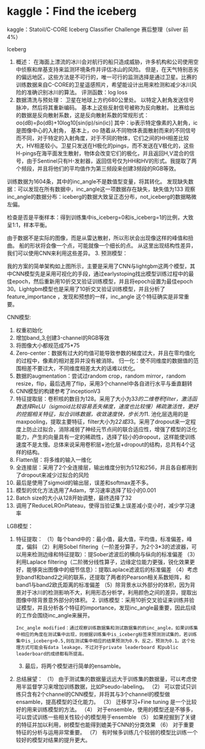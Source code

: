 # kaggle：Find the iceberg
kaggle：Statoil/C-CORE Iceberg Classifier Challenge 赛后整理（silver 前4%） 

Iceberg
1.	概述：
在海面上漂流的冰川会对航行的船只造成威胁，许多机构和公司使用空中侦察和岸基支持来监测环境条件并评估冰山的风险。 但是，在天气特别恶劣的偏远地区，这些方法是不可行的，唯一可行的监测选择是通过卫星。比赛的训练数据来自C-CORE的卫星遥感照片，希望能设计出用来检测和减少冰川风险的准确识别冰川的算法。
   评测函数：log loss
2.	数据清洗与预处理：
卫星在地球上方约680公里处。 以特定入射角发送信号脉冲，然后将其重新编码。 基本上这些反射信号被称为反向散射。 比赛给出的数据是反向散射系数，这是反向散射系数的常规形式：
σo(dB)=βo(dB)+10log10[sin(ip)/sin(ic)]
其中：ip表示特定像素的入射角，ic是图像中心的入射角，
基本上，σo 随着从不同物体表面散射而来的不同信号而不同，对于特定的入射角度，对于不同的物体，它们之间的HH相差比较大，HV相差较小。卫星只发送在H极化的pings，而不发送在V极化的，这些H-pings在海平面发生散射，物体会改变它们的极化，并且返回H,V混合的信号，由于Sentinel只有H-发射器，返回信号仅为HH和HV的形式。我提取了两个频段，并且将他们的平均值作为第三频段来创建3频段的RGB等效。

训练数据为1604条，其中的inc_angle不是数值型变量，将其转化。
发现缺失数据：可以发现在所有数据中，inc_angle这一项数据存在缺失，缺失值为133
观察inc_angle的数据分布：iceberg的数据大致呈正态分布，not_iceberg的数据略微左偏。
 
检查是否是平衡样本：得到训练集中is_iceberg=0和is_iceberg=1的比例，大致呈1:1，样本平衡。
 

由于数据不是实际的图像，而是从雷达散射，所以形状会出现像这样的峰值和扭曲。 船的形状将会像一个点，可能就像一个细长的点。 从这里出现结构性差异，我们可以使用CNN来利用这些差异。
3.	预测模型：
 
我的方案的简单架构如上图所示，主要是采用了CNN与lightgbm这两个模型，其中CNN模型先是采用可视化的手段，通过earlystoping找出模型训练过程中的最佳epoch，然后重新用10折交叉验证训练模型，并且将epoch设置为最佳epoch 30。Lightgbm模型也是采用了10折交叉验证训练模型，并且分析了feature_importance ，发现和预想的一样，inc_angle 这个特征确实是非常重要。
 


CNN模型:
1.	权重初始化
2.	增加band_3,创建3-channel的RGB等效
3.	将图像大小都规范成75*75
4.	Zero-center：数据有过大的均值可能导致参数的梯度过大，并且在零均值化的过程中，像素的相对差异并没有被消除。
归一化：使不同维度的数据值的范围相差不要过大，不同维度相差太大的话难以优化。
5.	数据的augmentation：尝试过random crop，random mirror，random resize，flip，最后选用了flip，采用3个channel中各自进行水平与垂直翻转
6.	CNN模型的构建参考了inceptionV3
7.	特征提取层：卷积核的数目为128。采用了大小为3*3的二维卷积filter，激活函数选择ReLU（sigmoid比较容易丢失梯度，速度也比较慢）稀疏激活性，更好的挖掘相关特征，拟合训练数据，收敛速度快，步长为1*1. 池化层选用的是maxpooling，提取主要特征，filter大小为2*2或3*3。采用了dropout来一定程度上防止过拟合，消除减弱了神经元节点间的联合适应性，增强了模型的泛化能力，产生的向量具有一定的稀疏性，选择了较小的dropout，这样能使训练速度不是太慢。总体来说采用卷积层+池化层+dropout的结构，总共有4个这样的结构。
8.	Flatten层：将多维的输入一维化
9.	全连接层：采用了2个全连接层，输出维度分别为512和256，并且各自都用到了dropout来减少过拟合的风险
10.	最后是使用了sigmoid的输出层，误差和softmax差不多。
11.	模型的优化方法选用了Adam，学习速率选择了较小的0.001
12.	Batch size的大小从128开始调整，最终选择了32
13.	调用了ReduceLROnPlateau，使得当验证集上误差减小变小时，减少学习速率

LGB模型：
1.	特征提取：
（1）每个band中的：最小值，最大值，平均值，标准偏差，峰度，偏斜
（2）利用Sobel filtering（一阶差分算子，为2个3*3的滤波器，可以用来检测边缘和特征提取）：提Sober滤波后的横向与纵向的标准偏差
（3）利用Laplace filtering（二阶微分线性算子，边缘定位能力更强，锐化效果更好，能够突出图像中的细节信息）：提取Laplace滤波后的标准偏差
（4）考虑到band1和band2之间的联系，还提取了两者的Pearson相关系数矩阵，和band1与band2欧氏距离的标准偏差
（5）除背景水以外部分的体积，因为背景对于冰川的检测影响不大，利用形态分析学，利用颜色之间的差异，提取出图像中除背景意外部分的体积。
    2.  训练模型：采用10折交叉验证来训练并验证模型，并且分析各个特征的importance，发现inc_angle最重要，因此后续的工作会围绕inc_angle来展开。

        Inc_angle modified：通过观察训练数据集和测试数据集的的inc_angle，如果训练集中相应的角度在测试集中出现，则根据训练集中is_iceberg标签来预测测试集的，若训练集中is_iceberg>0.5,则在测试集中相应的结果预测为0.9，反之，预测为0.1。这个处理方式可能会有data leakage，不过对于private leaderboard 和public leaderboard的成绩都有所提高。
     3. 最后，将两个模型进行简单的ensamble。

4.	总结展望：
（1）	由于测试集的数据量远远大于训练集的数据量，可以考虑使用半监督学习来增加训练数据，比如Pseudo-labeling。
（2）	可以尝试只训练只含有2个channel的CNN模型，并将其与3个channel的模型做ensamble，提高模型的泛化能力。
（3）	迁移学习+Fine tuning 是一个比较好的用来训练模型的方法。
（4）	对于ensemble，使用的模型还是不够多，可以尝试训练一些相关性较小的模型用于ensemble
（5）	如果挖掘到了关键的特征并加以利用，树模型也能得到媲美于CNN的分类效果
（6）	对于重要特征的分析与运用非常重要。
（7）	有时候多训练几个较弱的模型比训练一个较好的模型对结果的提升更大。
